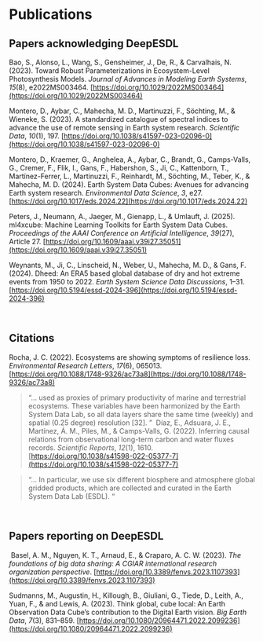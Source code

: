 # Publications

## Papers acknowledging DeepESDL

Bao, S., Alonso, L., Wang, S., Gensheimer, J., De, R., & Carvalhais, N. (2023). Toward Robust Parameterizations in Ecosystem-Level Photosynthesis Models. *Journal of Advances in Modeling Earth Systems*, *15*(8), e2022MS003464. [https://doi.org/10.1029/2022MS003464](https://doi.org/10.1029/2022MS003464)  

Montero, D., Aybar, C., Mahecha, M. D., Martinuzzi, F., Söchting, M., & Wieneke, S. (2023). A standardized catalogue of spectral indices to advance the use of remote sensing in Earth system research. *Scientific Data*, *10*(1), 197\. [https://doi.org/10.1038/s41597-023-02096-0](https://doi.org/10.1038/s41597-023-02096-0)  

Montero, D., Kraemer, G., Anghelea, A., Aybar, C., Brandt, G., Camps-Valls, G., Cremer, F., Flik, I., Gans, F., Habershon, S., Ji, C., Kattenborn, T., Martínez-Ferrer, L., Martinuzzi, F., Reinhardt, M., Söchting, M., Teber, K., & Mahecha, M. D. (2024). Earth System Data Cubes: Avenues for advancing Earth system research. *Environmental Data Science*, *3*, e27. [https://doi.org/10.1017/eds.2024.22](https://doi.org/10.1017/eds.2024.22)  

Peters, J., Neumann, A., Jaeger, M., Gienapp, L., & Umlauft, J. (2025). ml4xcube: Machine Learning Toolkits for Earth System Data Cubes. *Proceedings of the AAAI Conference on Artificial Intelligence*, *39*(27), Article 27\. [https://doi.org/10.1609/aaai.v39i27.35051](https://doi.org/10.1609/aaai.v39i27.35051)  

Weynants, M., Ji, C., Linscheid, N., Weber, U., Mahecha, M. D., & Gans, F. (2024). Dheed: An ERA5 based global database of dry and hot extreme events from 1950 to 2022\. *Earth System Science Data Discussions*, 1–31. [https://doi.org/10.5194/essd-2024-396](https://doi.org/10.5194/essd-2024-396)  

​
## Citations
Rocha, J. C. (2022). Ecosystems are showing symptoms of resilience loss. *Environmental Research Letters*, *17*(6), 065013\. [https://doi.org/10.1088/1748-9326/ac73a8](https://doi.org/10.1088/1748-9326/ac73a8)  

> “… used as proxies of primary productivity of marine and terrestrial ecosystems. These variables have been harmonized by the Earth System Data Lab, so all data layers share the same time (weekly) and spatial (0.25 degree) resolution [32]. ”​
​
Díaz, E., Adsuara, J. E., Martínez, Á. M., Piles, M., & Camps-Valls, G. (2022). Inferring causal relations from observational long-term carbon and water fluxes records. *Scientific Reports*, *12*(1), 1610\. [https://doi.org/10.1038/s41598-022-05377-7](https://doi.org/10.1038/s41598-022-05377-7)  

> “… In particular, we use six different biosphere and atmosphere global gridded products, which are collected and curated in the Earth System Data Lab (ESDL). “​

​
## Papers reporting on DeepESDL
​
Basel, A. M., Nguyen, K. T., Arnaud, E., & Craparo, A. C. W. (2023). *The foundations of big data sharing: A CGIAR international research organization perspective*. [https://doi.org/10.3389/fenvs.2023.1107393](https://doi.org/10.3389/fenvs.2023.1107393)  

Sudmanns, M., Augustin, H., Killough, B., Giuliani, G., Tiede, D., Leith, A., Yuan, F., & and Lewis, A. (2023). Think global, cube local: An Earth Observation Data Cube’s contribution to the Digital Earth vision. *Big Earth Data*, *7*(3), 831–859. [https://doi.org/10.1080/20964471.2022.2099236](https://doi.org/10.1080/20964471.2022.2099236)  

